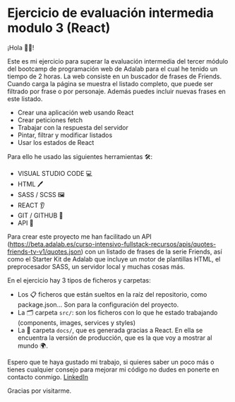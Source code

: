 # Ejercicio de evaluación intermedia modulo 3 (React)

¡Hola 👋🏽!

Este es mi ejercicio para superar la evaluación intermedia del tercer módulo del bootcamp de programación web de Adalab para el cual he tenido un tiempo de 2 horas. La web consiste en un buscador de frases de Friends. Cuando carga la página se muestra el listado completo, que puede ser filtrado por frase o por personaje. Además puedes incluir nuevas frases en este listado.

- Crear una aplicación web usando React
- Crear peticiones fetch
- Trabajar con la respuesta del servidor
- Pintar, filtrar y modificar listados
- Usar los estados de React

Para ello he usado las siguientes herramientas 🛠️:

- VISUAL STUDIO CODE 💻
- HTML 🖊️
- SASS / SCSS 🖼️
- REACT 👂
- GIT / GITHUB 🌳
- API 🔎

Para crear este proyecto me han facilitado un API (https://beta.adalab.es/curso-intensivo-fullstack-recursos/apis/quotes-friends-tv-v1/quotes.json) con un listado de frases de la serie Friends, así como el Starter Kit de Adalab que incluye un motor de plantillas HTML, el preprocesador SASS, un servidor local y muchas cosas más.

En el ejercicio hay 3 tipos de ficheros y carpetas:

- Los 📋 ficheros que están sueltos en la raíz del repositorio, como package.json... Son para la configuración del proyecto.
- La 🗂️ carpeta `src/`: son los ficheros con lo que he estado trabajando (components, images, services y styles)
- La 📂 carpeta `docs/`, que es generada gracias a React. En ella se encuentra la versión de producción, que es la que voy a mostrar al mundo 🌍.

Espero que te haya gustado mi trabajo, si quieres saber un poco más o tienes cualquier consejo para mejorar mi código no dudes en ponerte en contacto conmigo. [LinkedIn](https://www.linkedin.com/in/bea-figueroa/)

Gracias por visitarme.
